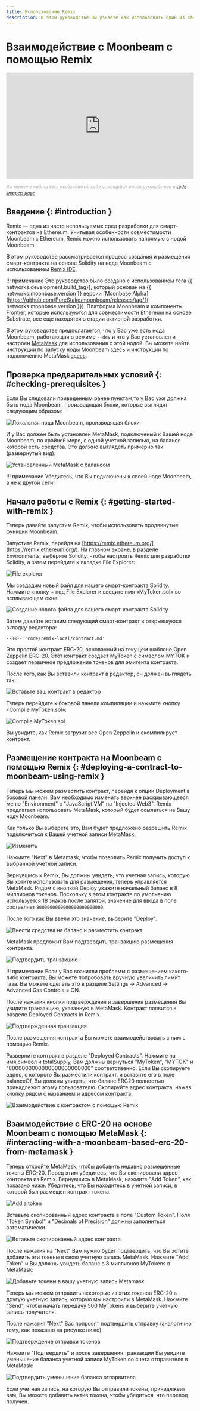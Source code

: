 ```yaml
---
title: Использование Remix
description: В этом руководстве Вы узнаете как использовать один из самых популярных инструментов разработчика Ethereum, Remix IDE, для взаимодействия с локальной нодой Moonbeam.
---
```


# Взаимодействие с Moonbeam с помощью Remix

<style>.embed-container { position: relative; padding-bottom: 56.25%; height: 0; overflow: hidden; max-width: 100%; } .embed-container iframe, .embed-container object, .embed-container embed { position: absolute; top: 0; left: 0; width: 100%; height: 100%; }</style><div class='embed-container'><iframe src='https://www.youtube.com/embed/RT_f1-ga_n4' frameborder='0' allowfullscreen></iframe></div>
<style>.caption { font-family: Open Sans, sans-serif; font-size: 0.9em; color: rgba(170, 170, 170, 1); font-style: italic; letter-spacing: 0px; position: relative;}</style><div class='caption'>
Вы можете найти весь необходимый код касающийся этого руководства в <a href="{{ config.site_url }}resources/code-snippets/">code snippets page</a></div>

## Введение {: #introduction } 

Remix — одна из часто используемых сред разработки для смарт-контрактов на Ethereum. Учитывая особенности совместимости Moonbeam с Ethereum, Remix можно использовать напрямую с нодой Moonbeam.

В этом руководстве рассматривается процесс создания и размещения смарт-контракта на основе Solidity на ноде Moonbeam с использованием [Remix IDE](https://remix.ethereum.org/). 

!!! примечание 
    Это руководство было создано с использованием тега {{ networks.development.build_tag}}, который основан на {{ networks.moonbase.version }} версии [Moonbase Alpha](https://github.com/PureStake/moonbeam/releases/tag/{{ networks.moonbase.version }}). Платформа Moonbeam и компоненты [Frontier](https://github.com/paritytech/frontier), которые используются для совместимости Ethereum на основе Substrate, все еще находятся в стадии активной разработки.

В этом руководстве предполагается, что у Вас уже есть нода Moonbeam, работающая в режиме `--dev` и что у Вас установлен и настроен [MetaMask](https://metamask.io/) для использования с этой нодой. Вы можете найти инструкции по запуску ноды Moonbeam [здесь](/getting-started/local-node/setting-up-a-node/) и инструкции по подключению MetaMask [здесь](/getting-started/local-node/using-metamask/).

## Проверка предварительных условий {: #checking-prerequisites } 

Если Вы следовали приведенным ранее пунктам,то у Вас уже должна быть нода Moonbeam, производящая блоки, которые выглядят следующим образом:

![Локальная нода Moonbeam, производящая блоки](/images/tokens/connect/metamask/metamask-12.png)

И у Вас должен быть установлен MetaMask, подключеный к Вашей ноде Moonbeam, по крайней мере, с одной учетной записью, на балансе которой есть средства. Это должно выглядеть примерно так (развернутый вид):

![Установленный MetaMask с балансом](/images/builders/interact/remix/using-remix-2.png)

!!! примечание 
    Убедитесь, что Вы подключены к своей ноде Moonbeam, а не к другой сети!

## Начало работы с Remix {: #getting-started-with-remix } 

Теперь давайте запустим Remix, чтобы использовать продвинутые функции Moonbeam.

Запустите Remix, перейдя на [https://remix.ethereum.org/](https://remix.ethereum.org/). На главном экране, в разделе Environments, выберите Solidity, чтобы настроить Remix для разработки Solidity, а затем перейдите к вкладке File Explorer:

![File explorer](/images/builders/interact/remix/using-remix-3.png)

Мы создадим новый файл для нашего смарт-контракта Solidity. Нажмите кнопку + под File Explorer и введите имя «MyToken.sol» во всплывающем окне:

![Создание нового файла для вашего смарт-контракта Solidity](/images/builders/interact/remix/using-remix-4.png)

Затем давайте вставим следующий смарт-контракт в открывшуюся вкладку редактора:

```solidity
--8<-- 'code/remix-local/contract.md'
```

Это простой контракт ERC-20, основанный на текущем шаблоне Open Zeppelin ERC-20. Этот контракт создает MyToken с символом MYTOK и создает первичное предложение токенов для эмитента контракта.

После того, как Вы вставили контракт в редактор, он должен выглядеть так:

![Вставьте ваш контракт в редактор](/images/builders/interact/remix/using-remix-5.png)

Теперь перейдите к боковой панели компиляции и нажмите кнопку «Compile MyToken.sol»:

![Compile MyToken.sol](/images/builders/interact/remix/using-remix-6.png)

Вы увидите, как Remix загрузит все Open Zeppelin и скомпилирует контракт.

## Размещение контракта на Moonbeam с помощью Remix {: #deploying-a-contract-to-moonbeam-using-remix } 

Теперь мы можем разместить контракт, перейдя к опции Deployment в боковой панели. Вам необходимо изменить верхнее раскрывающееся меню "Environment" с "JavaScript VM" на "Injected Web3". Remix предлагает использовать MetaMask, который будет ссылаться на Вашу ноду Moonbeam. 

Как только Вы выберете это, Вам будет предложено разрешить Remix подключиться к Вашей учетной записи MetaMask.

![Изменить](/images/builders/interact/remix/using-remix-7.png)

Нажмите "Next" в Metamask, чтобы позволить Remix получить доступ к выбранной учетной записи.

Вернувшись к Remix, Вы должны увидеть, что учетная запись, которую Вы хотите использовать для размещения, теперь управляется MetaMask. Рядом с кнопкой Deploy укажите начальный баланс в 8 миллионов токенов. Поскольку в этом контракте по умолчанию используется 18 знаков после запятой, значение для ввода в поле составляет `8000000000000000000000000`.

После того как Вы ввели это значение, выберите "Deploy".

![Внести средства на баланс и разместить контракт](/images/builders/interact/remix/using-remix-8.png)

MetaMask предложит Вам подтвердить транзакцию размещения контракта.

![Подтвердить транзакцию](/images/builders/interact/remix/using-remix-9.png)

!!! примечание 
    Если у Вас возникли проблемы с размещением какого-либо контракта, Вы можете попробовать вручную увеличить лимит газа. Вы можете сделать это в разделе Settings -> Advanced -> Advanced Gas Controls = ON.

После нажатия кнопки подтверждения и завершения размещения Вы увидите транзакцию, указанную в MetaMask. Контракт появится в разделе Deployed Contracts in Remix.

![Подтвержденная транзакция](/images/builders/interact/remix/using-remix-10.png)

После размещения контракта Вы можете взаимодействовать с ним с помощью Remix.

Разверните контракт в разделе "Deployed Contracts". Нажмите на имя,символ и totalSupply, Вам должны вернуться "MyToken", "MYTOK" и "8000000000000000000000000" соответственно. Если Вы скопируете адрес, с которого Вы разместили контракт, и вставите его в поле balanceOf, Вы должны увидеть, что баланс ERC20 полностью принадлежит этому пользователю. Скопируйте адрес контракта, нажав кнопку рядом с названием и адресом контракта.

![Взаимодействие с контрактом с помощью Remix](/images/builders/interact/remix/using-remix-11.png)

## Взаимодействие с ERC-20 на основе Moonbeam c помощью MetaMask {: #interacting-with-a-moonbeam-based-erc-20-from-metamask } 

Теперь откройте MetaMask, чтобы добавить недавно размещенные токены ERC-20. Перед этим убедитесь, что Вы скопировали адрес контракта из Remix. Вернувшись в MetaMask, нажмите "Add Token", как показано ниже. Убедитесь, что Вы находитесь в учетной записи, в которой был размещен контракт токена.

![Add a token](/images/builders/interact/remix/using-remix-12.png)

Вставьте скопированный адрес контракта в поле "Custom Token". Поля "Token Symbol" и "Decimals of Precision" должны заполниться автоматически.

![Вставьте скопированный адрес контракта](/images/builders/interact/remix/using-remix-13.png)

После нажатия на "Next" Вам нужно будет подтвердить, что Вы хотите добавить эти токены в свою учетную запись MetaMask. Нажмите "Add Token" и Вы должны увидеть баланс в 8 миллионов MyTokens в MetaMask:

![Добавьте токены в вашу учетную запись Metamask](/images/builders/interact/remix/using-remix-14.png)

Теперь мы можем отправить некоторые из этих токенов ERC-20 в другую учетную запись, которую мы настроили в MetaMask. Нажмите "Send", чтобы начать передачу 500 MyTokens и выберите учетную запись получателя.

После нажатия "Next" Вас попросят подтвердить отправку (аналогично тому, как показано на рисунке ниже).

![Подтверждение отправки токенов](/images/builders/interact/remix/using-remix-15.png)

Нажмите "Подтвердить" и после завершения транзакции Вы увидите уменьшение баланса учетной записи MyToken со счета отправителя в MetaMask:

![Подтвердить уменьшение баланса отпарвителя](/images/builders/interact/remix/using-remix-16.png)

Если учетная запись, на которую Вы отправили токены, принадлжеит вам, Вы можете добавить актив токена, чтобы убедиться, что перевод получен.


